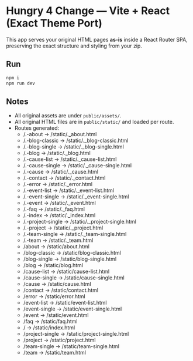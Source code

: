 # Hungry 4 Change — Vite + React (Exact Theme Port)

This app serves your original HTML pages **as-is** inside a React Router SPA, preserving the exact structure and styling from your zip.

## Run
```bash
npm i
npm run dev
```

## Notes
- All original assets are under `public/assets/`.
- All original HTML files are in `public/static/` and loaded per route.
- Routes generated:
  - /.-about -> /static/._about.html
  - /.-blog-classic -> /static/._blog-classic.html
  - /.-blog-single -> /static/._blog-single.html
  - /.-blog -> /static/._blog.html
  - /.-cause-list -> /static/._cause-list.html
  - /.-cause-single -> /static/._cause-single.html
  - /.-cause -> /static/._cause.html
  - /.-contact -> /static/._contact.html
  - /.-error -> /static/._error.html
  - /.-event-list -> /static/._event-list.html
  - /.-event-single -> /static/._event-single.html
  - /.-event -> /static/._event.html
  - /.-faq -> /static/._faq.html
  - /.-index -> /static/._index.html
  - /.-project-single -> /static/._project-single.html
  - /.-project -> /static/._project.html
  - /.-team-single -> /static/._team-single.html
  - /.-team -> /static/._team.html
  - /about -> /static/about.html
  - /blog-classic -> /static/blog-classic.html
  - /blog-single -> /static/blog-single.html
  - /blog -> /static/blog.html
  - /cause-list -> /static/cause-list.html
  - /cause-single -> /static/cause-single.html
  - /cause -> /static/cause.html
  - /contact -> /static/contact.html
  - /error -> /static/error.html
  - /event-list -> /static/event-list.html
  - /event-single -> /static/event-single.html
  - /event -> /static/event.html
  - /faq -> /static/faq.html
  - / -> /static/index.html
  - /project-single -> /static/project-single.html
  - /project -> /static/project.html
  - /team-single -> /static/team-single.html
  - /team -> /static/team.html
